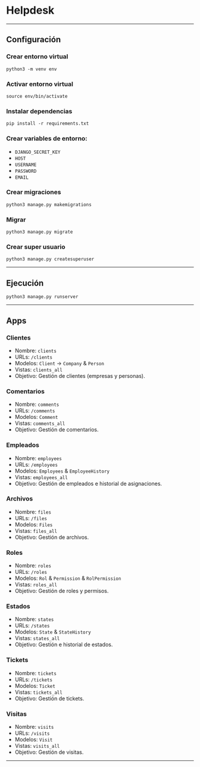 # Helpdesk

---

## Configuración

### Crear entorno virtual

`python3 -m venv env`

### Activar entorno virtual

`source env/bin/activate`

### Instalar dependencias

`pip install -r requirements.txt`

### Crear variables de entorno:

- `DJANGO_SECRET_KEY`
- `HOST`
- `USERNAME`
- `PASSWORD`
- `EMAIL`

### Crear migraciones

`python3 manage.py makemigrations`

### Migrar

`python3 manage.py migrate`

### Crear super usuario

`python3 manage.py createsuperuser`

---

## Ejecución

`python3 manage.py runserver`

---

## Apps

### Clientes

- Nombre: `clients`
- URLs: `/clients`
- Modelos: `Client` → `Company` & `Person`
- Vistas: `clients_all`
- Objetivo: Gestión de clientes (empresas y personas).

### Comentarios

- Nombre: `comments`
- URLs: `/comments`
- Modelos: `Comment`
- Vistas: `comments_all`
- Objetivo: Gestión de comentarios.

### Empleados

- Nombre: `employees`
- URLs: `/employees`
- Modelos: `Employees` & `EmployeeHistory`
- Vistas: `employees_all`
- Objetivo: Gestión de empleados e historial de asignaciones.

### Archivos

- Nombre: `files`
- URLs: `/files`
- Modelos: `Files`
- Vistas: `files_all`
- Objetivo: Gestión de archivos.

### Roles

- Nombre: `roles`
- URLs: `/roles`
- Modelos: `Rol` & `Permission` & `RolPermission`
- Vistas: `roles_all`
- Objetivo: Gestión de roles y permisos.

### Estados

- Nombre: `states`
- URLs: `/states`
- Modelos: `State` & `StateHistory`
- Vistas: `states_all`
- Objetivo: Gestión e historial de estados.

### Tickets

- Nombre: `tickets`
- URLs: `/tickets`
- Modelos: `Ticket`
- Vistas: `tickets_all`
- Objetivo: Gestión de tickets.

### Visitas

- Nombre: `visits`
- URLs: `/visits`
- Modelos: `Visit`
- Vistas: `visits_all`
- Objetivo: Gestión de visitas.

---
